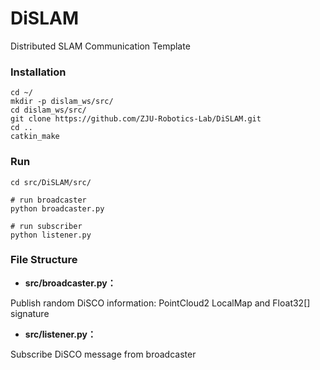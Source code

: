 # DiSLAM
Distributed SLAM Communication Template

### Installation
```
cd ~/
mkdir -p dislam_ws/src/
cd dislam_ws/src/
git clone https://github.com/ZJU-Robotics-Lab/DiSLAM.git
cd ..
catkin_make
```

### Run
```
cd src/DiSLAM/src/

# run broadcaster
python broadcaster.py

# run subscriber
python listener.py
```

### File Structure

* **src/broadcaster.py：**

Publish random DiSCO information: PointCloud2 LocalMap and Float32[] signature

* **src/listener.py：**

Subscribe DiSCO message from broadcaster
